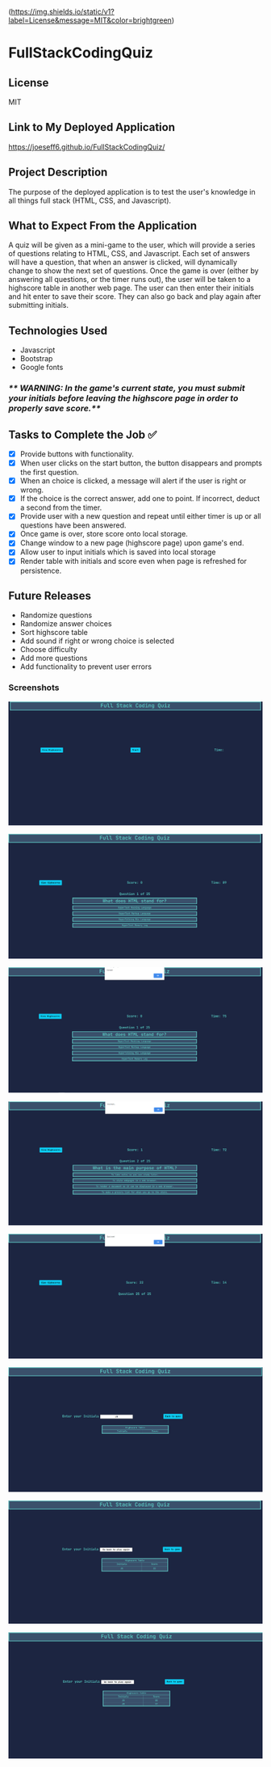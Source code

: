 (https://img.shields.io/static/v1?label=License&message=MIT&color=brightgreen)

# FullStackCodingQuiz

## License

MIT
## Link to My Deployed Application

https://joeseff6.github.io/FullStackCodingQuiz/

## Project Description

The purpose of the deployed application is to test the user's knowledge in all things full stack (HTML, CSS, and Javascript). 

## What to Expect From the Application

A quiz will be given as a mini-game to the user, which will provide a series of questions relating to HTML, CSS, and Javascript. Each set of answers will have a question, that when an answer is clicked, will dynamically change to show the next set of questions. Once the game is over (either by answering all questions, or the timer runs out), the user will be taken to a highscore table in another web page. The user can then enter their initials and hit enter to save their score. They can also go back and play again after submitting initials.

## Technologies Used

* Javascript
* Bootstrap
* Google fonts
### _** WARNING: In the game's current state, you must submit your initials before leaving the highscore page in order to properly save score.**_

## Tasks to Complete the Job :white_check_mark:
- [x] Provide buttons with functionality.
- [x] When user clicks on the start button, the button disappears and prompts the first question.
- [x] When an choice is clicked, a message will alert if the user is right or wrong.
- [x] If the choice is the correct answer, add one to point. If incorrect, deduct a second from the timer.
- [x] Provide user with a new question and repeat until either timer is up or all questions have been answered.
- [x] Once game is over, store score onto local storage.
- [x] Change window to a new page (highscore page) upon game's end.
- [x] Allow user to input initials which is saved into local storage
- [x] Render table with initials and score even when page is refreshed for persistence.

## Future Releases

* Randomize questions
* Randomize answer choices
* Sort highscore table
* Add sound if right or wrong choice is selected
* Choose difficulty
* Add more questions
* Add functionality to prevent user errors

### Screenshots

![Coding Quiz homepage](./Assets/Images/Image1.PNG)

![First question after clicking start button](./Assets/Images/Image2.PNG)

![Message when correct answer selected](./Assets/Images/Image3.PNG)

![Message when incorrect answer selected](./Assets/Images/Image4.PNG)

![Screen at end of quiz](./Assets/Images/Image5.PNG)

![HIgh score table](./Assets/Images/Image6.PNG)

![Initials and score added to table](./Assets/Images/Image7.PNG)

![Information still shown after page refresh](./Assets/Images/Image8.PNG)